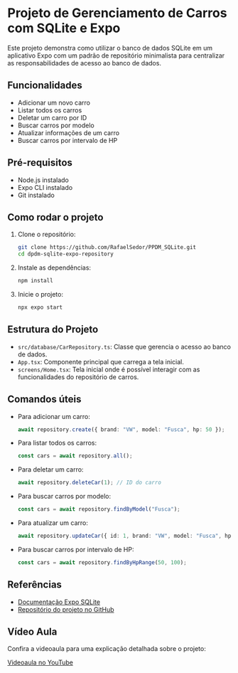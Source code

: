 
# Projeto de Gerenciamento de Carros com SQLite e Expo

Este projeto demonstra como utilizar o banco de dados SQLite em um aplicativo Expo com um padrão de repositório minimalista para centralizar as responsabilidades de acesso ao banco de dados.

## Funcionalidades

- Adicionar um novo carro
- Listar todos os carros
- Deletar um carro por ID
- Buscar carros por modelo
- Atualizar informações de um carro
- Buscar carros por intervalo de HP

## Pré-requisitos

- Node.js instalado
- Expo CLI instalado
- Git instalado

## Como rodar o projeto

1. Clone o repositório:

    ```bash
    git clone https://github.com/RafaelSedor/PPDM_SQLite.git
    cd dpdm-sqlite-expo-repository
    ```

2. Instale as dependências:

    ```bash
    npm install
    ```

3. Inicie o projeto:

    ```bash
    npx expo start
    ```

## Estrutura do Projeto

- `src/database/CarRepository.ts`: Classe que gerencia o acesso ao banco de dados.
- `App.tsx`: Componente principal que carrega a tela inicial.
- `screens/Home.tsx`: Tela inicial onde é possível interagir com as funcionalidades do repositório de carros.

## Comandos úteis

- Para adicionar um carro:

    ```typescript
    await repository.create({ brand: "VW", model: "Fusca", hp: 50 });
    ```

- Para listar todos os carros:

    ```typescript
    const cars = await repository.all();
    ```

- Para deletar um carro:

    ```typescript
    await repository.deleteCar(1); // ID do carro
    ```

- Para buscar carros por modelo:

    ```typescript
    const cars = await repository.findByModel("Fusca");
    ```

- Para atualizar um carro:

    ```typescript
    await repository.updateCar({ id: 1, brand: "VW", model: "Fusca", hp: 60 });
    ```

- Para buscar carros por intervalo de HP:

    ```typescript
    const cars = await repository.findByHpRange(50, 100);
    ```

## Referências

- [Documentação Expo SQLite](https://docs.expo.dev/versions/latest/sdk/sqlite/)
- [Repositório do projeto no GitHub](https://github.com/university-lessons/dpdm-sqlite-expo-repository)

## Vídeo Aula

Confira a videoaula para uma explicação detalhada sobre o projeto:

[Videoaula no YouTube](https://youtu.be/VPEkSmf5GhA)

